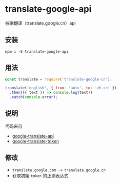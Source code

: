 # translate-google-api

谷歌翻译（translate.google.cn）api

## 安装

```
npm i -S translate-google-api
```

## 用法

```javascript
const translate = require('translate-google-cn');

translate('english', { from: 'auto', to: 'zh-cn' })
  .then(({ text }) => console.log(text))
  .catch(console.error);
```

## 说明

代码来自

- [google-translate-api](https://github.com/matheuss/google-translate-api)
- [google-translate-token](https://github.com/matheuss/google-translate-token)

## 修改

- `translate.google.com` --> `translate.google.cn`
- 获取初始 `token` 的正则表达式
